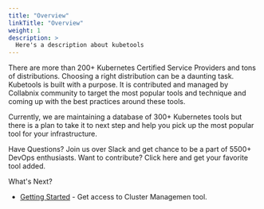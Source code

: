 ```yaml
---
title: "Overview"
linkTitle: "Overview"
weight: 1
description: >
  Here's a description about kubetools
---
```


There are more than 200+ Kubernetes Certified Service Providers and tons of distributions. Choosing a right distribution can be a daunting task. Kubetools is built with a purpose. It is contributed and managed by Collabnix community to target the most popular tools and technique and coming up with the best practices around these tools.

Currently, we are maintaining a database of 300+ Kubernetes tools but there is a plan to take it to next step and help you pick up the most popular tool for your infrastructure.

Have Questions? Join us over Slack and get chance to be a part of 5500+ DevOps enthusiasts.
Want to contribute? Click here and get your favorite tool added.

What's Next?

* [Getting Started](/docs/cluster-management/) - Get access to Cluster Managemen tool.

